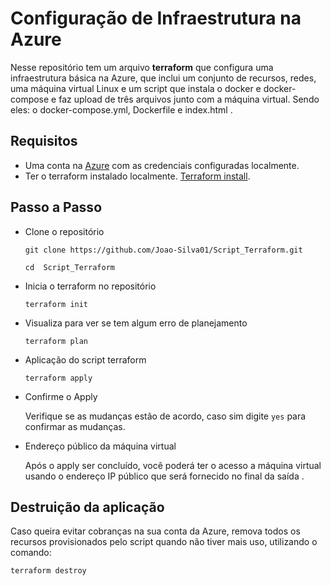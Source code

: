 # Configuração de Infraestrutura na Azure

Nesse repositório tem um arquivo **terraform** que configura uma infraestrutura básica na Azure, que  inclui um conjunto de recursos, redes, uma máquina virtual Linux  e um script que  instala o docker e docker-compose e faz  upload  de  três  arquivos junto com a máquina virtual.  Sendo eles: o  docker-compose.yml, Dockerfile e  index.html .


## Requisitos

-   Uma conta na [Azure](https://azure.microsoft.com/en-us/free/search/?ef_id=_k_CjwKCAjwzIK1BhAuEiwAHQmU3lENXx33EijviMW_isbuMq7kpPgJAgHituM5vTSp54Q2Ej408UYNPhoCXIUQAvD_BwE_k_&OCID=AIDcmmzmnb0182_SEM__k_CjwKCAjwzIK1BhAuEiwAHQmU3lENXx33EijviMW_isbuMq7kpPgJAgHituM5vTSp54Q2Ej408UYNPhoCXIUQAvD_BwE_k_&gad_source=1&gclid=CjwKCAjwzIK1BhAuEiwAHQmU3lENXx33EijviMW_isbuMq7kpPgJAgHituM5vTSp54Q2Ej408UYNPhoCXIUQAvD_BwE) com as credenciais configuradas localmente.
-   Ter o terraform instalado localmente. [Terraform install](https://developer.hashicorp.com/terraform/install).


##  Passo a Passo

-  Clone o repositório

	`git clone https://github.com/Joao-Silva01/Script_Terraform.git`

	`cd  Script_Terraform`
	
- Inicia o terraform no repositório

	`terraform init`

- Visualiza para ver se tem algum erro de planejamento

	`terraform plan`

- Aplicação do script terraform

  `terraform apply`

- Confirme o Apply

  Verifique se as mudanças estão de acordo, caso sim digite `yes` para confirmar as mudanças.

- Endereço público da máquina virtual
  
  Após o apply ser concluído, você poderá ter o acesso a máquina virtual usando o endereço IP público que será fornecido no final da saída .
  
##  Destruição da aplicação
Caso queira evitar cobranças na sua conta da Azure, remova todos os recursos provisionados pelo script quando não tiver mais uso, utilizando o comando:

`terraform destroy`
